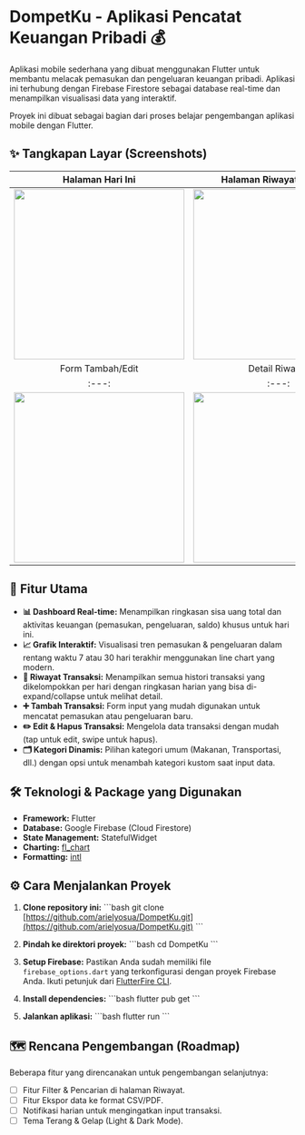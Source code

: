 #  DompetKu - Aplikasi Pencatat Keuangan Pribadi 💰

Aplikasi mobile sederhana yang dibuat menggunakan Flutter untuk membantu melacak pemasukan dan pengeluaran keuangan pribadi. Aplikasi ini terhubung dengan Firebase Firestore sebagai database real-time dan menampilkan visualisasi data yang interaktif.

Proyek ini dibuat sebagai bagian dari proses belajar pengembangan aplikasi mobile dengan Flutter.

## ✨ Tangkapan Layar (Screenshots)

| Halaman Hari Ini | Halaman Riwayat & Grafik |
|:---:|:---:|
| <img src="https://github.com/user-attachments/assets/3cf0e973-ce27-47e2-a3ea-c3ad0cef1151" width="300"> | <img src="https://github.com/user-attachments/assets/bce7ae5d-3316-49a5-8f86-21ae0fbab71f" width="300"> |
| Form Tambah/Edit | Detail Riwayat |
|:---:|:---:|
| <img src="https://github.com/user-attachments/assets/99cb5812-bdcd-4600-9b5a-8e540acd7066" width="300"> | <img src="https://github.com/user-attachments/assets/138d61eb-cfff-4aff-9636-fc7a9922d125" width="300"> |

## 🚀 Fitur Utama

- **📊 Dashboard Real-time:** Menampilkan ringkasan sisa uang total dan aktivitas keuangan (pemasukan, pengeluaran, saldo) khusus untuk hari ini.
- **📈 Grafik Interaktif:** Visualisasi tren pemasukan & pengeluaran dalam rentang waktu 7 atau 30 hari terakhir menggunakan line chart yang modern.
- **📜 Riwayat Transaksi:** Menampilkan semua histori transaksi yang dikelompokkan per hari dengan ringkasan harian yang bisa di-expand/collapse untuk melihat detail.
- **➕ Tambah Transaksi:** Form input yang mudah digunakan untuk mencatat pemasukan atau pengeluaran baru.
- **✏️ Edit & Hapus Transaksi:** Mengelola data transaksi dengan mudah (tap untuk edit, swipe untuk hapus).
- **🗂️ Kategori Dinamis:** Pilihan kategori umum (Makanan, Transportasi, dll.) dengan opsi untuk menambah kategori kustom saat input data.

## 🛠️ Teknologi & Package yang Digunakan

- **Framework:** Flutter
- **Database:** Google Firebase (Cloud Firestore)
- **State Management:** StatefulWidget
- **Charting:** [fl_chart](https://pub.dev/packages/fl_chart)
- **Formatting:** [intl](https://pub.dev/packages/intl)

## ⚙️ Cara Menjalankan Proyek

1.  **Clone repository ini:**
    \`\`\`bash
    git clone [https://github.com/arielyosua/DompetKu.git](https://github.com/arielyosua/DompetKu.git)
    \`\`\`
2.  **Pindah ke direktori proyek:**
    \`\`\`bash
    cd DompetKu
    \`\`\`
3.  **Setup Firebase:**
    Pastikan Anda sudah memiliki file `firebase_options.dart` yang terkonfigurasi dengan proyek Firebase Anda. Ikuti petunjuk dari [FlutterFire CLI](https://firebase.google.com/docs/flutter/setup).

4.  **Install dependencies:**
    \`\`\`bash
    flutter pub get
    \`\`\`
5.  **Jalankan aplikasi:**
    \`\`\`bash
    flutter run
    \`\`\`

## 🗺️ Rencana Pengembangan (Roadmap)

Beberapa fitur yang direncanakan untuk pengembangan selanjutnya:
- [ ] Fitur Filter & Pencarian di halaman Riwayat.
- [ ] Fitur Ekspor data ke format CSV/PDF.
- [ ] Notifikasi harian untuk mengingatkan input transaksi.
- [ ] Tema Terang & Gelap (Light & Dark Mode).

